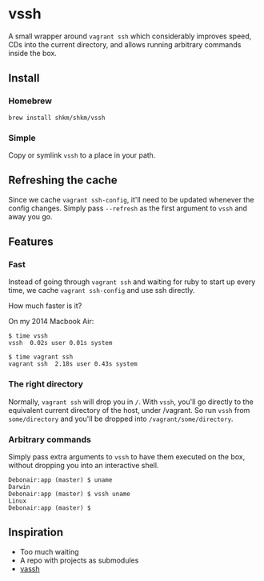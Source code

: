# vssh

A small wrapper around `vagrant ssh` which considerably improves speed, CDs into the current directory, and allows running arbitrary commands inside the box.

## Install

### Homebrew

```
brew install shkm/shkm/vssh
```

### Simple
Copy or symlink `vssh` to a place in your path.

## Refreshing the cache

Since we cache `vagrant ssh-config`, it'll need to be updated whenever the config changes. Simply pass `--refresh` as the first argument to `vssh` and away you go.

## Features

### Fast

Instead of going through `vagrant ssh` and waiting for ruby to start up every time, we cache `vagrant ssh-config` and use ssh directly.

How much faster is it?

On my 2014 Macbook Air:

```
$ time vssh
vssh  0.02s user 0.01s system

$ time vagrant ssh
vagrant ssh  2.18s user 0.43s system
```

### The right directory

Normally, `vagrant ssh` will drop you in `/`. With `vssh`, you'll go directly to the equivalent current directory of the host, under /vagrant. So run `vssh` from `some/directory` and you'll be dropped into `/vagrant/some/directory`.


### Arbitrary commands

Simply pass extra arguments to `vssh` to have them executed on the box, without dropping you into an interactive shell.

```
Debonair:app (master) $ uname
Darwin
Debonair:app (master) $ vssh uname
Linux
Debonair:app (master) $
```

## Inspiration
- Too much waiting
- A repo with projects as submodules
- [vassh](https://github.com/xwp/vassh)

